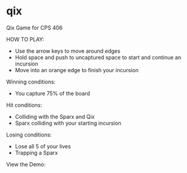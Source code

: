 # qix
Qix Game for CPS 406

HOW TO PLAY:

- Use the arrow keys to move around edges
- Hold space and push to uncaptured space to start and continue an incursion
- Move into an orange edge to finish your incursion

Winning conditions:

- You capture 75% of the board

Hit conditions:

- Colliding with the Sparx and Qix
- Sparx colliding with your starting incursion

Losing conditions:

- Lose all 5 of your lives
- Trapping a Sparx

View the Demo: 

